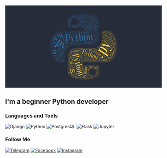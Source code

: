 [![Header](https://github.com/Houin-Kyma/houin-kyma/blob/main/assets/logo.jpeg)](https://hinkyma.pythonanywhere.com/)


## I'm a beginner Python developer


### Languages and Tools
![Django](https://img.shields.io/badge/-Django-0C4B33?style=for-the-badge&logo=django&logoColor=FFFFF)
![Python](https://img.shields.io/badge/-Python-0C4B33?style=for-the-badge&logo=python&logoColor=E9D54D)
![PostgresQL](https://img.shields.io/badge/-PostgresQL-0C4B33?style=for-the-badge&logo=postgresql&logoColor=097CDB)
![Flask](https://img.shields.io/badge/-Flask-0C4B33?style=for-the-badge&logo=flask)
![Jupyter](https://img.shields.io/badge/-Jupyter-0C4B33?style=for-the-badge&logo=jupyter)


### Follow Me
[![Telegram](https://img.shields.io/badge/-Telegram-0C4B33?style=for-the-badge&logo=telegram)](https://t.me/hinkyma)
[![Facebook](https://img.shields.io/badge/-Facebook-0C4B33?style=for-the-badge&logo=facebook)](https://www.facebook.com/hin.kyma)
[![Instagram](https://img.shields.io/badge/-Instagram-0C4B33?style=for-the-badge&logo=instagram)](https://www.instagram.com/tema_cvai/)
